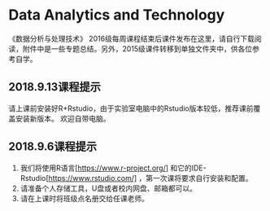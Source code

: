 # Data Analytics and Technology
《数据分析与处理技术》 2016级每周课程结束后课件发布在这里，请自行下载阅读，附件中是一些专题总结。另外，2015级课件转移到单独文件夹中，供各位参考自学。 

## 2018.9.13课程提示  
请上课前安装好R+Rstudio，由于实验室电脑中的Rstudio版本较低，推荐课前覆盖安装新版本。 欢迎自带电脑。


## 2018.9.6课程提示 
1. 我们将使用R语言[https://www.r-project.org/] 和它的IDE-Rstudio[https://www.rstudio.com/] ，第一次课将要求自行安装和配置。  
2. 请准备个人存储工具，U盘或者校内网盘、邮箱都可以。  
3. 请在上课时将班级点名册交给任课老师。 
